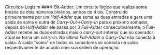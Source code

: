 Circuitos-Logisim
   ###4-Bit-Adder:
   Um circuito lógico que realiza soma binária de dois números binários, ambos de 4 bis. Construido primeiramente por um *Half-Adder* que soma as duas entradas e gera uma saída de soma e outra de *Carry-Out*→*Carry-In* para o próximo somador, depois do *Half-Adder* ele passa por 3 *Full-Adder* consecutivamente, o *Full-Adder* recebe as duas entradas mais o *carry-out* anterior que no operador atual se torna um *carry-in*. No último *Full-Adder* o *Carry-Out* não conecta à saída. A saída "soma" de todos os somadores se conecta na saída respectivamente de acordo com sua ordem de operação. 
